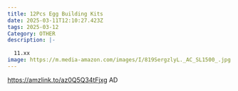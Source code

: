 ```yaml
---
title: 12Pcs Egg Building Kits
date: 2025-03-11T12:10:27.423Z
tags: 2025-03-12
Category: OTHER
description: |-
  
  11.xx 
image: https://m.media-amazon.com/images/I/819SergzlyL._AC_SL1500_.jpg
---
```

https://amzlink.to/az0Q5Q34tFjxg   AD